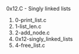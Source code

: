 0x12.C - Singly linked lists
1. 0-print_list.c
2. 1-list_len.c
3. 2-add_node.c
4. 0x12-singly_linked_lists
5. 4-free_list.c
